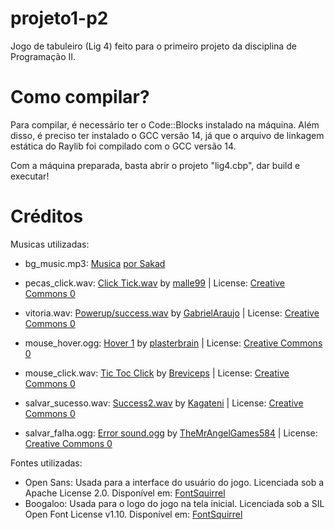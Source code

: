 # projeto1-p2
Jogo de tabuleiro (Lig 4) feito para o primeiro projeto da disciplina de Programação II.

# Como compilar?
Para compilar, é necessário ter o Code::Blocks instalado na máquina. Além disso, é preciso ter instalado o GCC versão 14, já que o arquivo de linkagem estática do Raylib foi compilado com o GCC versão 14.

Com a máquina preparada, basta abrir o projeto "lig4.cbp", dar build e executar!

# Créditos

Musicas utilizadas:

- bg_music.mp3:
[Musica](https://www.youtube.com/watch?v=ml3sibNgXsk) [por Sakad](https://www.youtube.com/@TodSakad)

- pecas_click.wav:
<a href="https://freesound.org/people/malle99/sounds/384187/">Click Tick.wav</a> by <a href="https://freesound.org/people/malle99/">malle99</a> | License: <a href="http://creativecommons.org/publicdomain/zero/1.0/">Creative Commons 0</a>

- vitoria.wav:
<a href="https://freesound.org/people/GabrielAraujo/sounds/242501/">Powerup/success.wav</a> by <a href="https://freesound.org/people/GabrielAraujo/">GabrielAraujo</a> | License: <a href="http://creativecommons.org/publicdomain/zero/1.0/">Creative Commons 0</a>

- mouse_hover.ogg:
<a href="https://freesound.org/people/plasterbrain/sounds/237422/">Hover 1</a> by <a href="https://freesound.org/people/plasterbrain/">plasterbrain</a> | License: <a href="http://creativecommons.org/publicdomain/zero/1.0/">Creative Commons 0</a>

- mouse_click.wav:
<a href="https://freesound.org/people/Breviceps/sounds/448081/">Tic Toc Click</a> by <a href="https://freesound.org/people/Breviceps/">Breviceps</a> | License: <a href="http://creativecommons.org/publicdomain/zero/1.0/">Creative Commons 0</a>

- salvar_sucesso.wav:
<a href="https://freesound.org/people/Kagateni/sounds/404359/">Success2.wav</a> by <a href="https://freesound.org/people/Kagateni/">Kagateni</a> | License: <a href="http://creativecommons.org/publicdomain/zero/1.0/">Creative Commons 0</a>

- salvar_falha.ogg:
<a href="https://freesound.org/people/TheMrAngelGames584/sounds/674824/">Error sound.ogg</a> by <a href="https://freesound.org/people/TheMrAngelGames584/">TheMrAngelGames584</a> | License: <a href="http://creativecommons.org/publicdomain/zero/1.0/">Creative Commons 0</a>

Fontes utilizadas:

- Open Sans: Usada para a interface do usuário do jogo. Licenciada sob a Apache License 2.0. Disponível em: [FontSquirrel](https://www.fontsquirrel.com/fonts/open-sans)
- Boogaloo: Usada para o logo do jogo na tela inicial. Licenciada sob a SIL Open Font License v1.10. Disponível em: [FontSquirrel](https://www.fontsquirrel.com/license/boogaloo)